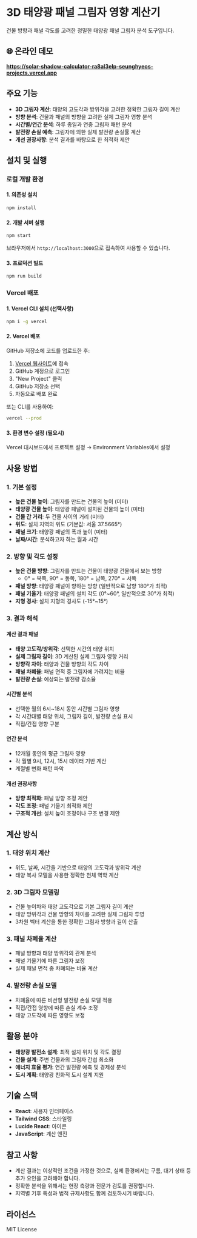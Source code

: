 # 3D 태양광 패널 그림자 영향 계산기

건물 방향과 패널 각도를 고려한 정밀한 태양광 패널 그림자 분석 도구입니다.

## 🌐 온라인 데모

**https://solar-shadow-calculator-ra8al3elp-seunghyeos-projects.vercel.app**

## 주요 기능

- **3D 그림자 계산**: 태양의 고도각과 방위각을 고려한 정확한 그림자 길이 계산
- **방향 분석**: 건물과 패널의 방향을 고려한 실제 그림자 영향 분석
- **시간별/연간 분석**: 하루 종일과 연중 그림자 패턴 분석
- **발전량 손실 예측**: 그림자에 의한 실제 발전량 손실률 계산
- **개선 권장사항**: 분석 결과를 바탕으로 한 최적화 제안

## 설치 및 실행

### 로컬 개발 환경

#### 1. 의존성 설치

```bash
npm install
```

#### 2. 개발 서버 실행

```bash
npm start
```

브라우저에서 `http://localhost:3000`으로 접속하여 사용할 수 있습니다.

#### 3. 프로덕션 빌드

```bash
npm run build
```

### Vercel 배포

#### 1. Vercel CLI 설치 (선택사항)

```bash
npm i -g vercel
```

#### 2. Vercel 배포

GitHub 저장소에 코드를 업로드한 후:

1. [Vercel 웹사이트](https://vercel.com)에 접속
2. GitHub 계정으로 로그인
3. "New Project" 클릭
4. GitHub 저장소 선택
5. 자동으로 배포 완료

또는 CLI를 사용하여:

```bash
vercel --prod
```

#### 3. 환경 변수 설정 (필요시)

Vercel 대시보드에서 프로젝트 설정 → Environment Variables에서 설정

## 사용 방법

### 1. 기본 설정

- **높은 건물 높이**: 그림자를 만드는 건물의 높이 (미터)
- **태양광 건물 높이**: 태양광 패널이 설치된 건물의 높이 (미터)
- **건물 간 거리**: 두 건물 사이의 거리 (미터)
- **위도**: 설치 지역의 위도 (기본값: 서울 37.5665°)
- **패널 크기**: 태양광 패널의 폭과 높이 (미터)
- **날짜/시간**: 분석하고자 하는 월과 시간

### 2. 방향 및 각도 설정

- **높은 건물 방향**: 그림자를 만드는 건물이 태양광 건물에서 보는 방향
  - 0° = 북쪽, 90° = 동쪽, 180° = 남쪽, 270° = 서쪽
- **패널 방향**: 태양광 패널이 향하는 방향 (일반적으로 남향 180°가 최적)
- **패널 기울기**: 태양광 패널의 설치 각도 (0°~60°, 일반적으로 30°가 최적)
- **지형 경사**: 설치 지형의 경사도 (-15°~15°)

### 3. 결과 해석

#### 계산 결과 패널

- **태양 고도각/방위각**: 선택한 시간의 태양 위치
- **실제 그림자 길이**: 3D 계산된 실제 그림자 영향 거리
- **방향각 차이**: 태양과 건물 방향의 각도 차이
- **패널 차폐율**: 패널 면적 중 그림자에 가려지는 비율
- **발전량 손실**: 예상되는 발전량 감소율

#### 시간별 분석

- 선택한 월의 6시~18시 동안 시간별 그림자 영향
- 각 시간대별 태양 위치, 그림자 길이, 발전량 손실 표시
- 직접/간접 영향 구분

#### 연간 분석

- 12개월 동안의 평균 그림자 영향
- 각 월별 9시, 12시, 15시 데이터 기반 계산
- 계절별 변화 패턴 파악

#### 개선 권장사항

- **방향 최적화**: 패널 방향 조정 제안
- **각도 조정**: 패널 기울기 최적화 제안
- **구조적 개선**: 설치 높이 조정이나 구조 변경 제안

## 계산 방식

### 1. 태양 위치 계산

- 위도, 날짜, 시간을 기반으로 태양의 고도각과 방위각 계산
- 태양 복사 모델을 사용한 정확한 천체 역학 계산

### 2. 3D 그림자 모델링

- 건물 높이차와 태양 고도각으로 기본 그림자 길이 계산
- 태양 방위각과 건물 방향의 차이를 고려한 실제 그림자 투영
- 3차원 벡터 계산을 통한 정확한 그림자 방향과 길이 산출

### 3. 패널 차폐율 계산

- 패널 방향과 태양 방위각의 관계 분석
- 패널 기울기에 따른 그림자 보정
- 실제 패널 면적 중 차폐되는 비율 계산

### 4. 발전량 손실 모델

- 차폐율에 따른 비선형 발전량 손실 모델 적용
- 직접/간접 영향에 따른 손실 계수 조정
- 태양 고도각에 따른 영향도 보정

## 활용 분야

- **태양광 발전소 설계**: 최적 설치 위치 및 각도 결정
- **건물 설계**: 주변 건물과의 그림자 간섭 최소화
- **에너지 효율 평가**: 연간 발전량 예측 및 경제성 분석
- **도시 계획**: 태양광 친화적 도시 설계 지원

## 기술 스택

- **React**: 사용자 인터페이스
- **Tailwind CSS**: 스타일링
- **Lucide React**: 아이콘
- **JavaScript**: 계산 엔진

## 참고 사항

- 계산 결과는 이상적인 조건을 가정한 것으로, 실제 환경에서는 구름, 대기 상태 등 추가 요인을 고려해야 합니다.
- 정확한 분석을 위해서는 현장 측량과 전문가 검토를 권장합니다.
- 지역별 기후 특성과 법적 규제사항도 함께 검토하시기 바랍니다.

## 라이선스

MIT License
